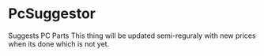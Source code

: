 # PcSuggestor
Suggests PC Parts
This thing will be updated semi-reguraly with new prices when its done which is not yet.
